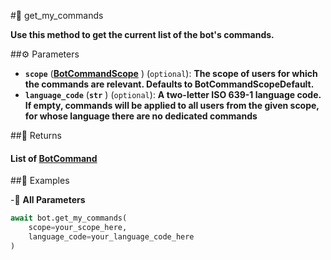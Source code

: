#🔧 get_my_commands

**Use this method to get the current list of the bot's commands.**

##⚙️ Parameters

- **`scope`** (**[BotCommandScope](../types/BotCommandScope.md)** ) (`optional`): **The scope of users for which the commands are relevant.
Defaults to BotCommandScopeDefault.**
- **`language_code`** (**`str`** ) (`optional`): **A two-letter ISO 639-1 language code. If empty,
commands will be applied to all users from the given scope,
for whose language there are no dedicated commands**

##📲 Returns

#### List of [BotCommand](../types/BotCommand.md)

##📀 Examples


-🔋 **All Parameters**

```python
await bot.get_my_commands(
    scope=your_scope_here,
    language_code=your_language_code_here
)
```

